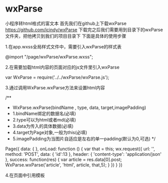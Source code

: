 # wxParse
小程序转html格式的富文本
首先我们在github上下载wxParse
https://github.com/icindy/wxParse
下载完之后我们需要用到目录下的wxParse文件夹，把他拷贝到我们的项目目录下
下面是具体的使用步骤

1.在app.wxss全局样式文件中，需要引入wxParse的样式表

@import "/page/wxParse/wxParse.wxss";


2.在需要加载html内容的页面对应的js文件里引入wxParse

var WxParse = require('../../wxParse/wxParse.js');


3.通过调用WxParse.wxParse方法来设置html内容

/**
* WxParse.wxParse(bindName , type, data, target,imagePadding)
* 1.bindName绑定的数据名(必填)
* 2.type可以为html或者md(必填)
* 3.data为传入的具体数据(必填)
* 4.target为Page对象,一般为this(必填)
* 5.imagePadding为当图片自适应是左右的单一padding(默认为0,可选)
*/

Page({
  data: {
  },
  onLoad: function () {
    var that = this;
    wx.request({
        url: '', 
        method: 'POST',
        data: {
            'id':13
        },
        header: {
            'content-type': 'application/json'
        },
        success: function(res) {
            var article = res.data[0].post;
            WxParse.wxParse('article', 'html', article, that,5);
        }
    })
  }
})


4.在页面中引用模板

<import src="../../wxParse/wxParse.wxml"/>
<template is="wxParse" data="{{wxParseData:article.nodes}}"/>

这样就可以在微信小程序中嵌入html内容了

